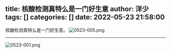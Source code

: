 title: 核酸检测真特么是一门好生意
author: 洋少
tags: []
categories: []
date: 2022-05-23 21:58:00
---
核酸检测真特么是一门好生意。<!-- more -->
![0523-005.png](http://124.220.167.166:8081/i/2022/05/24/628c1ce2bbefc.png)

- - - 

![0523-001.png](http://124.220.167.166:8081/i/2022/05/23/628b9663e1b24.png)
